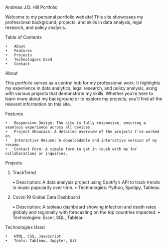 Andreas J.D. Hill Portfolio

Welcome to my personal portfolio website! This site showcases my professional background, projects, and skills in data analysis, legal research, and policy analysis.

Table of Contents

	•	About
	•	Features
	•	Projects
	•	Technologies Used
	•	Contact

About

This portfolio serves as a central hub for my professional work. It highlights my experience in data analytics, legal research, and policy analysis, along with various projects that demonstrate my skills. Whether you’re here to learn more about my background or to explore my projects, you’ll find all the relevant information on this site.

Features

	•	Responsive Design: The site is fully responsive, ensuring a seamless experience across all devices.
	•	Project Showcase: A detailed overview of the projects I’ve worked on.
	•	Interactive Resume: A downloadable and interactive version of my resume.
	•	Contact Form: A simple form to get in touch with me for collaborations or inquiries.

Projects

1. TrackTrend

	•	Description: A data analysis project using Spotify’s API to track trends in music popularity over time.
	•	Technologies: Python, Spotipy, Tableau

2. Covid-19 Global Data Dashboard

	•	Description: A tableau dashboard showing infection and death rates globaly and regionally with forecasting on the top countries impacted.
	•	Technologies: Excel, SQL, Tableau


Technologies Used

	•	HTML, CSS, JavaScript
	•	Tools: Tableau, Jupyter, Git
